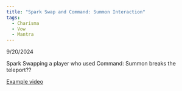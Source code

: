 ```yaml
---
title: "Spark Swap and Command: Summon Interaction"
tags:
  - Charisma
  - Vow
  - Mantra
---
```

9/20/2024

Spark Swapping a player who used Command: Summon breaks the teleport??

[Example video](https://cdn.discordapp.com/attachments/1129854924243607562/1286807194897223730/Roblox_VR_2024.09.20_-_16.46.16.06.DVR.mov?ex=67916896&is=67901716&hm=b0d28721be09b0d5aca8a4bdbb01bdb566a7a79118184f25bc9718d7eb6642fd&)